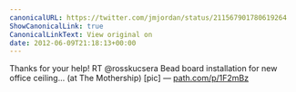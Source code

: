 ```yaml
---
canonicalURL: https://twitter.com/jmjordan/status/211567901780619264
ShowCanonicalLink: true
CanonicalLinkText: View original on
date: 2012-06-09T21:18:13+00:00
---
```

Thanks for your help! RT @rosskucsera Bead board installation for new office ceiling... (at The Mothership) [pic] — [path.com/p/1F2mBz](http://path.com/p/1F2mBz)